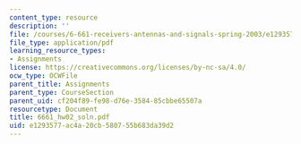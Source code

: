 ```yaml
---
content_type: resource
description: ''
file: /courses/6-661-receivers-antennas-and-signals-spring-2003/e1293577ac4a20cb580755b683da39d2_6661_hw02_soln.pdf
file_type: application/pdf
learning_resource_types:
- Assignments
license: https://creativecommons.org/licenses/by-nc-sa/4.0/
ocw_type: OCWFile
parent_title: Assignments
parent_type: CourseSection
parent_uid: cf204f89-fe98-d76e-3584-85cbbe65507a
resourcetype: Document
title: 6661_hw02_soln.pdf
uid: e1293577-ac4a-20cb-5807-55b683da39d2
---
```

